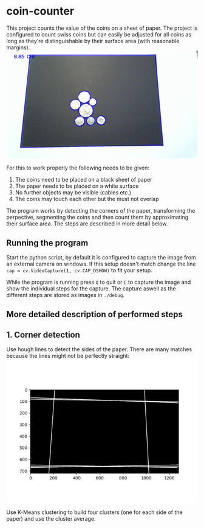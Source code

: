 # coin-counter
This project counts the value of the coins on a sheet of paper. The project is configured to count swiss coins but can easily be adjusted for all coins as long as they're distinguishable by their surface area (with reasonable margins).
![image](doc/screenshot.png)

For this to work properly the following needs to be given:
1. The coins need to be placed on a black sheet of paper
2. The paper needs to be placed on a white surface
3. No further objects may be visible (cables etc.)
4. The coins may touch each other but the must not overlap

The program works by detecting the corners of the paper, transforming the perpective, segmenting the coins and then count them by approximating their surface area. The steps are described in more detail below.

## Running the program
Start the python script, by default it is configured to capture the image from an external camera on windows. If this setup doesn't match change the line `cap = cv.VideoCapture(1, cv.CAP_DSHOW)` to fit your setup.

While the program is running press `Q` to quit or `C` to capture the image and show the individual steps for the capture. The capture aswell as the different steps are stored as images in `./debug`.

## More detailed description of performed steps
## 1. Corner detection
Use hough lines to detect the sides of the paper. There are many matches because the lines might not be perfectly straight:
![image](doc/Hough_lines_unclustered.jpg)

Use K-Means clustering to build four clusters (one for each side of the paper) and use the cluster average.

